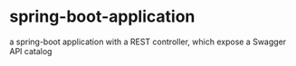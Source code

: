 # spring-boot-application
a spring-boot application with a REST controller, which expose a Swagger API catalog
